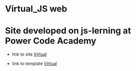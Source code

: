 # Virtual_JS web
# Site developed on js-lerning  at Power Code Academy
- link to site [Virtual](https://ivanduik.github.io/Virtual_JS/index.html)

* link to template [Virtual](<https://www.figma.com/file/fn0KBYyV6AExvnThZWPiS6/Diagram---Virtual-Reality-Landing-Page-Concept?node-id=0%3A1&t=cIq4A4bdIE0FGCRw-0>)

